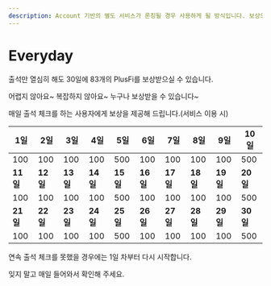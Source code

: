 ```yaml
---
description: Account 기반의 별도 서비스가 론칭될 경우 사용하게 될 방식입니다. 보상의 내용은 변경될 수 있습니다.
---
```


# Everyday

출석만 열심히 해도 30일에 83개의 PlusFi를 보상받으실 수 있습니다.

어렵지 않아요\~ 복잡하지 않아요\~ 누구나 보상받을 수 있습니다\~

매일 출석 체크를 하는 사용자에게 보상을 제공해 드립니다.(서비스 이용 시)

| **1일**  | **2일**  | **3일**  | **4일**  | **5일**  | **6일**  | **7일**  | **8일**  | **9일**  | **10일** |
| ------- | ------- | ------- | ------- | ------- | ------- | ------- | ------- | ------- | ------- |
| 100     | 100     | 100     | 100     | 500     | 100     | 100     | 100     | 100     | 500     |
| **11일** | **12일** | **13일** | **14일** | **15일** | **16일** | **17일** | **18일** | **19일** | **20일** |
| 100     | 100     | 100     | 100     | 500     | 100     | 100     | 100     | 100     | 500     |
| **21일** | **22일** | **23일** | **24일** | **25일** | **26일** | **27일** | **28일** | **29일** | **30일** |
| 100     | 100     | 100     | 100     | 500     | 100     | 100     | 100     | 100     | 500     |

연속 출석 체크를 못했을 경우에는 1일 차부터 다시 시작합니다.

잊지 말고 매일 들어와서 확인해 주세요.
